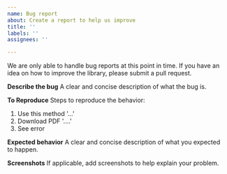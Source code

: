 ```yaml
---
name: Bug report
about: Create a report to help us improve
title: ''
labels: ''
assignees: ''

---
```


We are only able to handle bug reports at this point in time. If you have an idea on how to improve the library, please submit a pull request.

**Describe the bug**
A clear and concise description of what the bug is.

**To Reproduce**
Steps to reproduce the behavior:
1. Use this method '...'
2. Download PDF '....'
3. See error

**Expected behavior**
A clear and concise description of what you expected to happen.

**Screenshots**
If applicable, add screenshots to help explain your problem.
